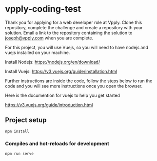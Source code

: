 # vpply-coding-test

Thank you for applying for a web developer role at Vpply. Clone this repository, complete the challenge and create a repository with your solution.
Email a link to the repository containing the solution to joseph@vpply.com when you are complete.

For this project, you will use Vuejs, so you will need to have nodejs and vuejs installed on your machine.

Install Nodejs: https://nodejs.org/en/download/

Install Vuejs: https://v3.vuejs.org/guide/installation.html

Further instructions are inside the code, follow the steps below to run the code and you will see more instructions once you open the browser.

Here is the documention for vuejs to help you get started

https://v3.vuejs.org/guide/introduction.html

## Project setup
```
npm install
```

### Compiles and hot-reloads for development
```
npm run serve
```

